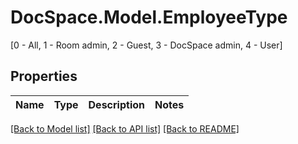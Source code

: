 # DocSpace.Model.EmployeeType
[0 - All, 1 - Room admin, 2 - Guest, 3 - DocSpace admin, 4 - User]

## Properties

Name | Type | Description | Notes
------------ | ------------- | ------------- | -------------

[[Back to Model list]](../README.md#documentation-for-models) [[Back to API list]](../README.md#documentation-for-api-endpoints) [[Back to README]](../README.md)

